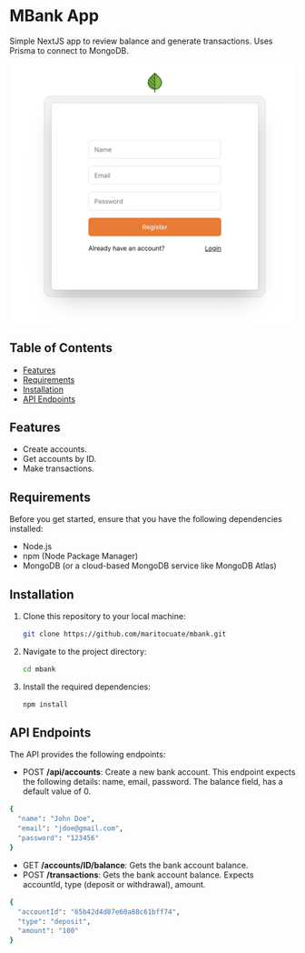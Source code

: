 # MBank App

Simple NextJS app to review balance and generate transactions. Uses Prisma to connect to MongoDB.

![screenshot](https://github.com/maritocuate/mbank/blob/main/public/images/screenshot1.png)

## Table of Contents

- [Features](#features)
- [Requirements](#requirements)
- [Installation](#installation)
- [API Endpoints](#api-endpoints)

## Features

- Create accounts.
- Get accounts by ID.
- Make transactions.

## Requirements

Before you get started, ensure that you have the following dependencies installed:

- Node.js
- npm (Node Package Manager)
- MongoDB (or a cloud-based MongoDB service like MongoDB Atlas)

## Installation

1. Clone this repository to your local machine:

   ```bash
   git clone https://github.com/maritocuate/mbank.git
   ```

2. Navigate to the project directory:

   ```bash
   cd mbank
   ```

3. Install the required dependencies:

   ```bash
   npm install
   ```

## API Endpoints

The API provides the following endpoints:

- POST **/api/accounts**: Create a new bank account. This endpoint expects the following details: name, email, password. The balance field, has a default value of 0.

```bash
{
  "name": "John Doe",
  "email": "jdoe@gmail.com",
  "password": "123456"
}
```

- GET **/accounts/ID/balance**: Gets the bank account balance.
- POST **/transactions**: Gets the bank account balance. Expects accountId, type (deposit or withdrawal), amount.

```bash
{
  "accountId": "65b42d4d87e60a88c61bff74",
  "type": "deposit",
  "amount": "100"
}
```
